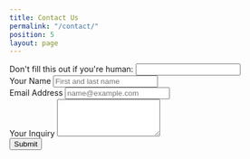 ```yaml
---
title: Contact Us
permalink: "/contact/"
position: 5
layout: page
---
```


<!-- TODO: move this to a layout or include -->

<form name="services-inquiry" netlify-honeypot="trick" method="POST" netlify>
    <div class="form-group d-none">
        <label>Don't fill this out if you're human: <input name="trick"></label>
    </div>
    <div class="form-group">
        <label for="inquiry-name">Your Name</label>
        <input type="text" class="form-control" name="inquiry-name" id="inquiry-name" placeholder="First and last name">
    </div>
    <div class="form-group">
        <label for="inquiry-email">Email Address</label>
        <input type="email" class="form-control" name="inquiry-email" id="inquiry-email" placeholder="name@example.com">
    </div>
    <div class="form-group">
        <label for="inquiry-message">Your Inquiry</label>
        <textarea class="form-control" name="inquiry-message" id="inquiry-message" rows="4"></textarea>
    </div>
    <button type="submit" class="btn btn-primary">Submit</button>
</form>
